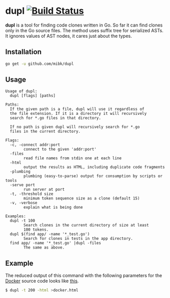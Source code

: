 # dupl [![Build Status](https://travis-ci.org/mibk/dupl.png)](https://travis-ci.org/mibk/dupl)

**dupl** is a tool for finding code clones written in Go. So far it can find clones only
in the Go source files. The method uses suffix tree for serialized ASTs. It ignores values
of AST nodes, it cares just about the types.

## Installation

```bash
go get -u github.com/mibk/dupl
```

## Usage

```
Usage of dupl:
  dupl [flags] [paths]

Paths:
  If the given path is a file, dupl will use it regardless of
  the file extension. If it is a directory it will recursively
  search for *.go files in that directory.

  If no path is given dupl will recursively search for *.go
  files in the current directory.

Flags:
  -c, -connect addr:port
        connect to the given 'addr:port'
  -files
        read file names from stdin one at each line
  -html
        output the results as HTML, including duplicate code fragments
  -plumbing
        plumbing (easy-to-parse) output for consumption by scripts or tools
  -serve port
        run server at port
  -t, -threshold size
        minimum token sequence size as a clone (default 15)
  -v, -verbose
        explain what is being done

Examples:
  dupl -t 100
        Search clones in the current directory of size at least
        100 tokens.
  dupl $(find app/ -name '*_test.go')
        Search for clones in tests in the app directory.
  find app/ -name '*_test.go' |dupl -files
        The same as above.
```

## Example

The reduced output of this command with the following parameters for the [Docker](https://www.docker.com) source code
looks like [this](http://htmlpreview.github.io/?https://github.com/mibk/dupl/blob/master/_output_example/docker.html).

```bash
$ dupl -t 200 -html >docker.html
```
